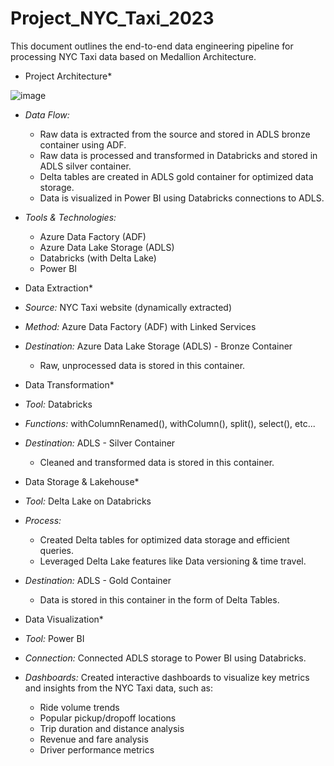 # Project_NYC_Taxi_2023

This document outlines the end-to-end data engineering pipeline for processing NYC Taxi data based on Medallion Architecture.

* Project Architecture*

![image](https://github.com/user-attachments/assets/ca6385a2-93cb-4d51-92f8-7298a5f7a5de)

* *Data Flow:* 
    * Raw data is extracted from the source and stored in ADLS bronze container using ADF.
    * Raw data is processed and transformed in Databricks and stored in ADLS silver container.
    * Delta tables are created in ADLS gold container for optimized data storage.
    * Data is visualized in Power BI using Databricks connections to ADLS.
* *Tools & Technologies:*
    * Azure Data Factory (ADF)
    * Azure Data Lake Storage (ADLS)
    * Databricks (with Delta Lake)
    * Power BI

* Data Extraction*

* *Source:* NYC Taxi website (dynamically extracted)
* *Method:* Azure Data Factory (ADF) with Linked Services
* *Destination:* Azure Data Lake Storage (ADLS) - Bronze Container
    * Raw, unprocessed data is stored in this container.

* Data Transformation*

* *Tool:* Databricks 
* *Functions:* withColumnRenamed(), withColumn(), split(), select(), etc...
* *Destination:* ADLS - Silver Container
    * Cleaned and transformed data is stored in this container.

* Data Storage & Lakehouse*

* *Tool:* Delta Lake on Databricks
* *Process:* 
    * Created Delta tables for optimized data storage and efficient queries.
    * Leveraged Delta Lake features like Data versioning & time travel.
* *Destination:* ADLS - Gold Container
    * Data is stored in this container in the form of Delta Tables.

* Data Visualization*

* *Tool:* Power BI
* *Connection:* Connected ADLS storage to Power BI using Databricks.
* *Dashboards:* Created interactive dashboards to visualize key metrics and insights from the NYC Taxi data, such as:
    * Ride volume trends
    * Popular pickup/dropoff locations
    * Trip duration and distance analysis
    * Revenue and fare analysis
    * Driver performance metrics
